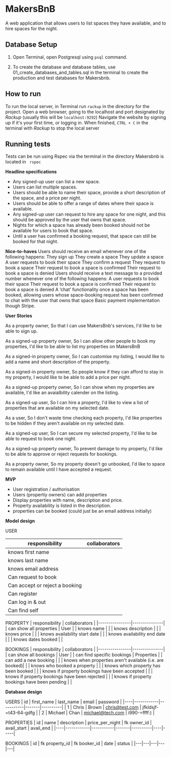 # MakersBnB

A web application that allows users to list spaces they have available, and to hire spaces for the night.

## Database Setup
1) Open Terminal, open Postgresql using `psql` command.

2) To create the database and database tables, use 01_create_databases_and_tables.sql in the terminal to create the production
and test databases for Makersbnb.


## How to run
To run the local server, in Terminal run `rackup` in the directory for the project.
Open a web browser, going to the localhost and port designated by *Rackup* (usually this will be `localhost:9292`)
Navigate the website by signing up if it's your first time, or logging in. 
When finished, `CTRL + C` in the terminal with *Rackup* to stop the local server

## Running tests
Tests can be run using Rspec via the terminal in the directory Makersbnb is located in
` rspec`

**Headline specifications**
- Any signed-up user can list a new space.
- Users can list multiple spaces.
- Users should be able to name their space, provide a short description of the space, and a price per night.
- Users should be able to offer a range of dates where their space is available.
- Any signed-up user can request to hire any space for one night, and this should be approved by the user that owns that space.
- Nights for which a space has already been booked should not be available for users to book that space.
- Until a user has confirmed a booking request, that space can still be booked for that night.

**Nice-to-haves**
Users should receive an email whenever one of the following happens:
They sign up
They create a space
They update a space
A user requests to book their space
They confirm a request
They request to book a space
Their request to book a space is confirmed
Their request to book a space is denied
Users should receive a text message to a provided number whenever one of the following happens:
A user requests to book their space
Their request to book a space is confirmed
Their request to book a space is denied
A ‘chat’ functionality once a space has been booked, allowing users whose space-booking request has been confirmed to chat with the user that owns that space
Basic payment implementation though Stripe.

**User Stories**

As a property owner,
So that I can use MakersBnb's services,
I'd like to be able to sign up.

As a signed-up property owner,
So I can allow other people to book my properties,
I'd like to be able to list my properties on MakersBnB

As a signed-in property owner,
So I can customise my listing,
I would like to add a name and short description of the property.

As a signed-in property owner,
So people know if they can afford to stay in my property,
I would like to be able to add a price per night.

As a signed-up property owner,
So I can show when my properties are available,
I'd like an avaialbility calender on the listing.

As a signed-up user,
So I can hire a property,
I'd like to view a list of properties that are available on my selected date.

As a user,
So I don't waste time checking each property,
I'd like properties to be hidden if they aren't available on my selected date.

As a signed-up user,
So I can secure my selected property,
I'd like to be able to request to book one night.

As a signed-up property owner,
To prevent damage to my property,
I'd like to be able to approve or reject requests for bookings.

As a property owner,
So my property doesn't go unbooked,
I'd like to space to remain available until I have accepted a request.

**MVP**
- User registration / authorisation
- Users (propertiy owners) can add properties
- Display properties with name, description and price.
- Property availability is listed in the description.
- properties can be booked (could just be an email address initially)

**Model design**

USER

| responsibility | collaborators |
|----------------|---------------|
| knows first name | |
| knows last name | |
| knows email address | |
| Can request to book | |
| Can accept or reject a booking | |
| Can register | |
| Can log in & out | |
| Can find self | |

PROPERTY
| responsibility | collaborators |
|----------------|---------------|
| can show all properties | User |
| knows name | |
| knows description | |
| knows price | |
| knows availability start date | |
| knows availability end date | |
| knows dates booked | |

BOOKINGS
| responsibility | collaborators |
|----------------|---------------|
| can show all bookings | User |
| can find specific bookings | Properties |
| can add a new booking | |
| knows when properties aren't available (i.e. are booked)| |
| knows who booked a property | |
| knows which property has been booked | |
| knows if property bookings have been accepted | |
| knows if property bookings have been rejected | |
| knows if property bookings have been pending | |

**Database design**

USERS
| id | first_name | last_name | email | password |
|----|------------|-----------|-------|----------|
| 1 | Chris | Brown | chris@test.com	| jfkldsjf-=t43-64-gdfg |
| 2	| Michael |	Chan |	michael@tech.com | i990-=ffff:) |

PROPERTIES
| id | name | description | price_per_night | fk owner_id  | avail_start | avail_end |
|----|------------|-----------|-------|----------|----|-----|

BOOKINGS
| id | fk property_id | fk booker_id | date | status |
|---|---|---|---|---|